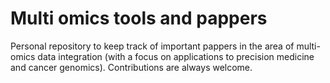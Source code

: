 # Multi omics tools and pappers
Personal repository to keep track of important pappers in the area of multi-omics data integration (with a focus on applications to precision medicine and cancer genomics).
Contributions are always welcome. 


